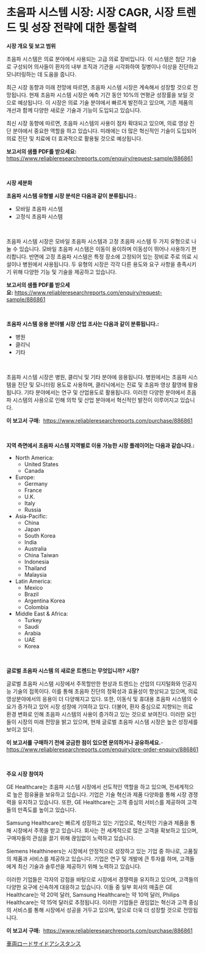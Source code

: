 <p><h1>초음파 시스템 시장: 시장 CAGR, 시장 트렌드 및 성장 전략에 대한 통찰력</h1></p><p><strong>시장 개요 및 보고 범위</strong></p>
<p><p>초음파 시스템은 의료 분야에서 사용되는 고급 의료 장비입니다. 이 시스템은 첨단 기술로 구성되어 의사들이 환자의 내부 조직과 기관을 시각화하여 질병이나 이상을 진단하고 모니터링하는 데 도움을 줍니다. </p><p>최근 시장 동향과 미래 전망에 따르면, 초음파 시스템 시장은 계속해서 성장할 것으로 전망됩니다. 현재 초음파 시스템 시장은 예측 기간 동안 10%의 연평균 성장률을 보일 것으로 예상됩니다. 이 시장은 의료 기술 분야에서 빠르게 발전하고 있으며, 기존 제품의 개선과 함께 다양한 새로운 기술과 기능이 도입되고 있습니다. </p><p>최신 시장 동향에 따르면, 초음파 시스템의 사용이 점차 확대되고 있으며, 의료 영상 진단 분야에서 중요한 역할을 하고 있습니다. 미래에는 더 많은 혁신적인 기술이 도입되어 의료 진단 및 치료에 더 효과적으로 활용될 것으로 예상됩니다.</p></p>
<p><strong>보고서의 샘플 PDF를 받으세요:</strong> <a href="https://www.reliableresearchreports.com/enquiry/request-sample/886861">https://www.reliableresearchreports.com/enquiry/request-sample/886861</a></p>
<p>&nbsp;</p>
<p><strong>시장 세분화</strong></p>
<p><strong>초음파 시스템 유형별 시장 분석은 다음과 같이 분류됩니다.:</strong></p>
<p><ul><li>모바일 초음파 시스템</li><li>고정식 초음파 시스템</li></ul></p>
<p>&nbsp;</p>
<p><p>초음파 시스템 시장은 모바일 초음파 시스템과 고정 초음파 시스템 두 가지 유형으로 나눌 수 있습니다. 모바일 초음파 시스템은 이동이 용이하며 이동성이 뛰어나 사용하기 편리합니다. 반면에 고정 초음파 시스템은 특정 장소에 고정되어 있는 장비로 주로 의료 시설이나 병원에서 사용됩니다. 두 유형의 시장은 각각 다른 용도와 요구 사항을 충족시키기 위해 다양한 기능 및 기술을 제공하고 있습니다.</p></p>
<p><strong>보고서의 샘플 PDF를 받으세요:</strong>&nbsp;<a href="https://www.reliableresearchreports.com/enquiry/request-sample/886861">https://www.reliableresearchreports.com/enquiry/request-sample/886861</a></p>
<p>&nbsp;</p>
<p><strong> 초음파 시스템 응용 분야별 시장 산업 조사는 다음과 같이 분류됩니다.:</strong></p>
<p><ul><li>병원</li><li>클리닉</li><li>기타</li></ul></p>
<p>&nbsp;</p>
<p><p>초음파 시스템 시장은 병원, 클리닉 및 기타 분야에 응용됩니다. 병원에서는 초음파 시스템을 진단 및 모니터링 용도로 사용하며, 클리닉에서는 진료 및 초음파 영상 촬영에 활용됩니다. 기타 분야에서는 연구 및 산업용도로 활용됩니다. 이러한 다양한 분야에서 초음파 시스템의 사용으로 인해 의학 및 산업 분야에서 혁신적인 발전이 이루어지고 있습니다.</p></p>
<p><strong>이 보고서 구매:</strong>&nbsp; <a href="https://www.reliableresearchreports.com/purchase/886861">https://www.reliableresearchreports.com/purchase/886861</a></p>
<p>&nbsp;</p>
<p><strong>지역 측면에서 초음파 시스템 지역별로 이용 가능한 시장 플레이어는 다음과 같습니다.:</strong></p>
<p><ul>
    <li>
        North America:
        <ul>
            <li>United States</li>
            <li>Canada</li>
        </ul>
    </li>
    <li>
        Europe:
        <ul>
            <li>Germany</li>
            <li>France</li>
            <li>U.K.</li>
            <li>Italy</li>
            <li>Russia</li>
        </ul>
    </li>
    <li>
        Asia-Pacific:
        <ul>
            <li>China</li>
            <li>Japan</li>
            <li>South Korea</li>
            <li>India</li>
            <li>Australia</li>
            <li>China Taiwan</li>
            <li>Indonesia</li>
            <li>Thailand</li>
            <li>Malaysia</li>
        </ul>
    </li>
    <li>
        Latin America:
        <ul>
            <li>Mexico</li>
            <li>Brazil</li>
            <li>Argentina Korea</li>
            <li>Colombia</li>
        </ul>
    </li>
    <li>
        Middle East & Africa:
        <ul>
            <li>Turkey</li>
            <li>Saudi</li>
            <li>Arabia</li>
            <li>UAE</li>
            <li>Korea</li>
        </ul>
    </li>
    </ul></p>
<p>&nbsp;</p>
<p><strong>글로벌 초음파 시스템 의 새로운 트렌드는 무엇입니까? 시장?</strong></p>
<p><p>글로벌 초음파 시스템 시장에서 주목할만한 현상과 트렌드는 산업의 디지털화와 인공지능 기술의 접목이다. 이를 통해 초음파 진단의 정확성과 효율성이 향상되고 있으며, 의료 영상분야에서의 응용이 더 다양해지고 있다. 또한, 이동식 및 휴대용 초음파 시스템의 수요가 증가하고 있어 시장 성장에 기여하고 있다. 더불어, 환자 중심으로 지향되는 의료 환경 변화로 인해 초음파 시스템의 사용이 증가하고 있는 것으로 보여진다. 이러한 요인들이 시장의 미래 전망을 밝고 있으며, 현재 글로벌 초음파 시스템 시장은 높은 성장세를 보이고 있다.</p></p>
<p><strong>이 보고서를 구매하기 전에 궁금한 점이 있으면 문의하거나 공유하세요.</strong>- <a href="https://www.reliableresearchreports.com/enquiry/pre-order-enquiry/886861">https://www.reliableresearchreports.com/enquiry/pre-order-enquiry/886861</a></p>
<p>&nbsp;</p>
<p><strong>주요 시장 참여자</strong></p>
<p><p>GE Healthcare는 초음파 시스템 시장에서 선도적인 역할을 하고 있으며, 전세계적으로 높은 점유율을 보유하고 있습니다. 기업은 기술 혁신과 제품 다양화를 통해 시장 경쟁력을 유지하고 있습니다. 또한, GE Healthcare는 고객 중심의 서비스를 제공하여 고객들의 만족도를 높이고 있습니다.</p><p>Samsung Healthcare는 빠르게 성장하고 있는 기업으로, 혁신적인 기술과 제품을 통해 시장에서 주목을 받고 있습니다. 회사는 전 세계적으로 많은 고객을 확보하고 있으며, 구매자들의 관심을 끌기 위해 끊임없이 노력하고 있습니다.</p><p>Siemens Healthineers는 시장에서 안정적으로 성장하고 있는 기업 중 하나로, 고품질의 제품과 서비스를 제공하고 있습니다. 기업은 연구 및 개발에 큰 투자를 하며, 고객들에게 최신 기술과 솔루션을 제공하기 위해 노력하고 있습니다.</p><p>이러한 기업들은 각자의 강점을 바탕으로 시장에서 경쟁력을 유지하고 있으며, 고객들의 다양한 요구에 신속하게 대응하고 있습니다. 이들 중 일부 회사의 매출은 GE Healthcare는 약 20억 달러, Samsung Healthcare는 약 10억 달러, Philips Healthcare는 약 15억 달러로 추정됩니다. 이러한 기업들은 끊임없는 혁신과 고객 중심의 서비스를 통해 시장에서 성공을 거두고 있으며, 앞으로 더욱 더 성장할 것으로 전망됩니다.</p></p>
<p><strong>이 보고서 구매:</strong>&nbsp;&nbsp;<a href="https://www.reliableresearchreports.com/purchase/886861">https://www.reliableresearchreports.com/purchase/886861</a></p>
<p><p><a href="https://github.com/lily-u-genius/Market-Research-Report-List-1/blob/main/173861417554.md">車両ロードサイドアシスタンス</a></p></p>
